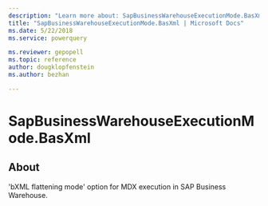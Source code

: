 ```yaml
---
description: "Learn more about: SapBusinessWarehouseExecutionMode.BasXml"
title: "SapBusinessWarehouseExecutionMode.BasXml | Microsoft Docs"
ms.date: 5/22/2018
ms.service: powerquery

ms.reviewer: gepopell
ms.topic: reference
author: dougklopfenstein
ms.author: bezhan

---
```

# SapBusinessWarehouseExecutionMode.BasXml

## About
'bXML flattening mode' option for MDX execution in SAP Business Warehouse.
